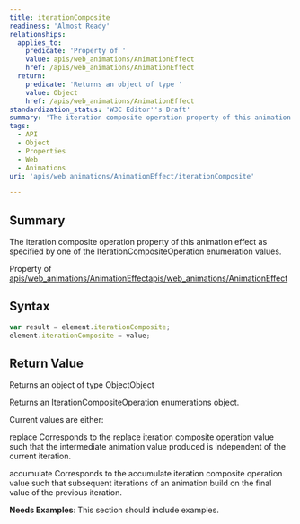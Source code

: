 ```yaml
---
title: iterationComposite
readiness: 'Almost Ready'
relationships:
  applies_to:
    predicate: 'Property of '
    value: apis/web_animations/AnimationEffect
    href: /apis/web_animations/AnimationEffect
  return:
    predicate: 'Returns an object of type '
    value: Object
    href: /apis/web_animations/AnimationEffect
standardization_status: 'W3C Editor''s Draft'
summary: 'The iteration composite operation property of this animation effect as specified by one of the IterationCompositeOperation enumeration values.'
tags:
  - API
  - Object
  - Properties
  - Web
  - Animations
uri: 'apis/web animations/AnimationEffect/iterationComposite'

---
```

## <span>Summary</span>

The iteration composite operation property of this animation effect as specified by one of the IterationCompositeOperation enumeration values.

Property of [apis/web\_animations/AnimationEffect](/apis/web_animations/AnimationEffect)[apis/web\_animations/AnimationEffect](/apis/web_animations/AnimationEffect)

## <span>Syntax</span>

``` js
var result = element.iterationComposite;
element.iterationComposite = value;
```

## <span>Return Value</span>

Returns an object of type ObjectObject

Returns an IterationCompositeOperation enumerations object.

Current values are either:

replace Corresponds to the replace iteration composite operation value such that the intermediate animation value produced is independent of the current iteration.

accumulate Corresponds to the accumulate iteration composite operation value such that subsequent iterations of an animation build on the final value of the previous iteration.

**Needs Examples**: This section should include examples.

